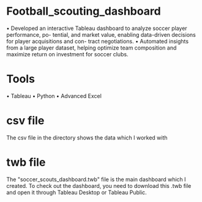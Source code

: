 # Football_scouting_dashboard
• Developed an interactive Tableau dashboard to analyze soccer player performance, po-
tential, and market value, enabling data-driven decisions for player acquisitions and con-
tract negotiations.
• Automated insights from a large player dataset, helping optimize team composition and
maximize return on investment for soccer clubs.
# Tools
• Tableau
• Python
• Advanced Excel
# csv file
The csv file in the directory shows the data which I worked with
# twb file
The "soccer_scouts_dashboard.twb" file is the main dashboard which I created. To check out the dashboard, you need to download this .twb file and open it through Tableau Desktop or Tableau Public.
